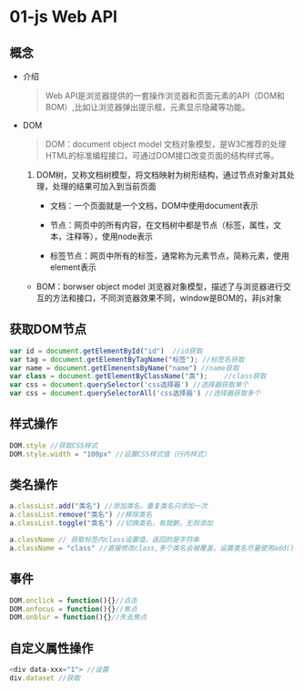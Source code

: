 # 01-js Web API

## 概念

+ 介绍

  > Web API是浏览器提供的一套操作浏览器和页面元素的API（DOM和BOM）,比如让浏览器弹出提示框，元素显示隐藏等功能。

+ DOM

  > DOM：document object model 文档对象模型，是W3C推荐的处理HTML的标准编程接口，可通过DOM接口改变页面的结构样式等。

  1. DOM树，又称文档树模型，将文档映射为树形结构，通过节点对象对其处理，处理的结果可加入到当前页面

     + 文档：一个页面就是一个文档，DOM中使用document表示

     + 节点：网页中的所有内容，在文档树中都是节点（标签，属性，文本，注释等），使用node表示
     + 标签节点：网页中所有的标签，通常称为元素节点，简称元素，使用element表示

  - BOM：borwser object model  浏览器对象模型，描述了与浏览器进行交互的方法和接口，不同浏览器效果不同，window是BOM的，非js对象

## 获取DOM节点

```js
var id = document.getElementById("id")	//id获取
var tag = document.getElementByTagName("标签"); //标签名获取
var name = document.getElmenentsByName("name") //name获取
var class = document.getElementByClassName("类");	//class获取
var css = document.querySelector('css选择器') //选择器获取单个
var css = document.querySelectorAll('css选择器') //选择器获取多个
```

## 样式操作

```js
DOM.style //获取CSS样式
DOM.style.width = "100px" //设置CSS样式值（行内样式）
```

## 类名操作

```js
a.classList.add("类名") //添加类名，重复类名只添加一次
a.classList.remove("类名") //移除类名
a.classList.toggle("类名") //切换类名，有就删，无则添加

a.className // 获取标签内class设置值，返回的是字符串
a.className = "class" //直接修改class,多个类名会被覆盖，设置类名尽量使用add()
```

## 事件

```js
DOM.onclick = function(){}//点击
DOM.onfocus = function(){}//焦点
DOM.onblur = function(){}//失去焦点
```

## 自定义属性操作

```js
<div data-xxx="1"> //设置
div.dataset //获取
```

